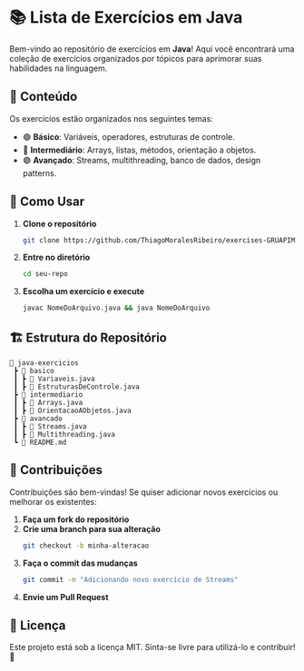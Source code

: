 # 📚 Lista de Exercícios em Java

Bem-vindo ao repositório de exercícios em **Java**! Aqui você encontrará uma coleção de exercícios organizados por tópicos para aprimorar suas habilidades na linguagem.

## 📌 Conteúdo

Os exercícios estão organizados nos seguintes temas:

- 🟢 **Básico**: Variáveis, operadores, estruturas de controle.
- 🔵 **Intermediário**: Arrays, listas, métodos, orientação a objetos.
- 🟣 **Avançado**: Streams, multithreading, banco de dados, design patterns.

## 🚀 Como Usar

1. **Clone o repositório**
   ```bash
   git clone https://github.com/ThiagoMoralesRibeiro/exercises-GRUAPIM.git
   ```
2. **Entre no diretório**
   ```bash
   cd seu-repo
   ```
3. **Escolha um exercício e execute**
   ```bash
   javac NomeDoArquivo.java && java NomeDoArquivo
   ```

## 🏗 Estrutura do Repositório

```
📂 java-exercicios
 ┣ 📂 basico
 ┃ ┣ 📜 Variaveis.java
 ┃ ┣ 📜 EstruturasDeControle.java
 ┣ 📂 intermediario
 ┃ ┣ 📜 Arrays.java
 ┃ ┣ 📜 OrientacaoAObjetos.java
 ┣ 📂 avancado
 ┃ ┣ 📜 Streams.java
 ┃ ┣ 📜 Multithreading.java
 ┗ 📜 README.md
```

## 🤝 Contribuições

Contribuições são bem-vindas! Se quiser adicionar novos exercícios ou melhorar os existentes:

1. **Faça um fork do repositório**
2. **Crie uma branch para sua alteração**
   ```bash
   git checkout -b minha-alteracao
   ```
3. **Faça o commit das mudanças**
   ```bash
   git commit -m "Adicionando novo exercício de Streams"
   ```
4. **Envie um Pull Request**

## 📜 Licença

Este projeto está sob a licença MIT. Sinta-se livre para utilizá-lo e contribuir! 🚀


